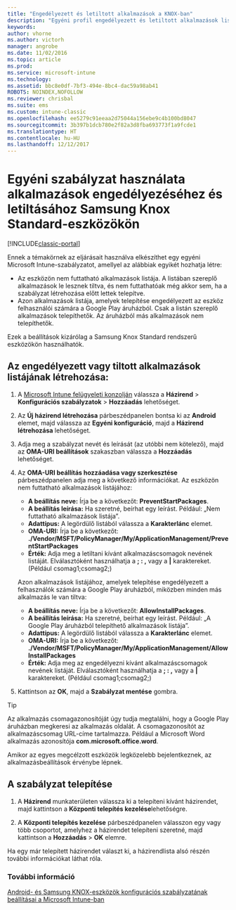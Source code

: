 ```yaml
---
title: "Engedélyezett és letiltott alkalmazások a KNOX-ban"
description: "Egyéni profil engedélyezett és letiltott alkalmazások listájának létrehozásához KNOX-eszközökön."
keywords: 
author: vhorne
ms.author: victorh
manager: angrobe
ms.date: 11/02/2016
ms.topic: article
ms.prod: 
ms.service: microsoft-intune
ms.technology: 
ms.assetid: bbc8e0df-7bf3-494e-8bc4-dac59a98ab41
ROBOTS: NOINDEX,NOFOLLOW
ms.reviewer: chrisbal
ms.suite: ems
ms.custom: intune-classic
ms.openlocfilehash: ee5279c91eeaa2d75044a156ebe9c4b100bd8047
ms.sourcegitcommit: 3b397b1dcb780e2f82a3d8fba693773f1a9fcde1
ms.translationtype: HT
ms.contentlocale: hu-HU
ms.lasthandoff: 12/12/2017
---
```

# <a name="use-custom-policies-to-allow-and-block-apps-for-samsung-knox-standard-devices"></a>Egyéni szabályzat használata alkalmazások engedélyezéséhez és letiltásához Samsung Knox Standard-eszközökön

[!INCLUDE[classic-portal](../includes/classic-portal.md)]

Ennek a témakörnek az eljárásait használva elkészíthet egy egyéni Microsoft Intune-szabályzatot, amellyel az alábbiak egyikét hozhatja létre:

- Az eszközön nem futtatható alkalmazások listája. A listában szereplő alkalmazások le lesznek tiltva, és nem futtathatóak még akkor sem, ha a szabályzat létrehozása előtt lettek telepítve.
- Azon alkalmazások listája, amelyek telepítése engedélyezett az eszköz felhasználói számára a Google Play áruházból. Csak a listán szereplő alkalmazások telepíthetők. Az áruházból más alkalmazások nem telepíthetők.

Ezek a beállítások kizárólag a Samsung Knox Standard rendszerű eszközökön használhatók.

## <a name="to-create-an-allowed-or-blocked-app-list"></a>Az engedélyezett vagy tiltott alkalmazások listájának létrehozása:

1. A [Microsoft Intune felügyeleti konzolján](https://manage.microsoft.com/) válassza a **Házirend** &gt; **Konfigurációs szabályzatok** &gt; **Hozzáadás** lehetőséget.
2. Az **Új házirend létrehozása** párbeszédpanelen bontsa ki az **Android** elemet, majd válassza az **Egyéni konfiguráció**, majd a **Házirend létrehozása** lehetőséget.
3. Adja meg a szabályzat nevét és leírását (az utóbbi nem kötelező), majd az **OMA-URI beállítások** szakaszban válassza a **Hozzáadás** lehetőséget.
4. Az **OMA-URI beállítás hozzáadása vagy szerkesztése** párbeszédpanelen adja meg a következő információkat. Az eszközön nem futtatható alkalmazások listájához:
    
    - **A beállítás neve:** Írja be a következőt: **PreventStartPackages**.
    - **A beállítás leírása:** Ha szeretné, beírhat egy leírást. Például: „Nem futtatható alkalmazások listája”.
    -   **Adattípus:** A legördülő listából válassza a **Karakterlánc** elemet.
    -   **OMA-URI:** Írja be a következőt: **./Vendor/MSFT/PolicyManager/My/ApplicationManagement/PreventStartPackages**
    -   **Érték:** Adja meg a letiltani kívánt alkalmazáscsomagok nevének listáját. Elválasztóként használhatja a **; : ,** vagy a **|** karaktereket. (Például csomag1;csomag2;)

    Azon alkalmazások listájához, amelyek telepítése engedélyezett a felhasználók számára a Google Play áruházból, miközben minden más alkalmazás le van tiltva:

    - **A beállítás neve:** Írja be a következőt: **AllowInstallPackages**.
    - **A beállítás leírása:** Ha szeretné, beírhat egy leírást. Például: „A Google Play áruházból telepíthető alkalmazások listája”.
    - **Adattípus:** A legördülő listából válassza a **Karakterlánc** elemet.
    - **OMA-URI:** Írja be a következőt: **./Vendor/MSFT/PolicyManager/My/ApplicationManagement/AllowInstallPackages**
    - **Érték:** Adja meg az engedélyezni kívánt alkalmazáscsomagok nevének listáját. Elválasztóként használhatja a **; : ,** vagy a **|** karaktereket. (Például csomag1;csomag2;)

4. Kattintson az **OK**, majd a **Szabályzat mentése** gombra. 

>[!TIP]
> Az alkalmazás csomagazonosítóját úgy tudja megtalálni, hogy a Google Play áruházban megkeresi az alkalmazás oldalát. A csomagazonosítót az alkalmazáscsomag URL-címe tartalmazza. Például a Microsoft Word alkalmazás azonosítója **com.microsoft.office.word**.

Amikor az egyes megcélzott eszközök legközelebb bejelentkeznek, az alkalmazásbeállítások érvénybe lépnek.


## <a name="deploy-the-policy"></a>A szabályzat telepítése

1.  A **Házirend** munkaterületen válassza ki a telepíteni kívánt házirendet, majd kattintson a **Központi telepítés kezelése**lehetőségre.

2.  A **Központi telepítés kezelése** párbeszédpanelen válasszon egy vagy több csoportot, amelyhez a házirendet telepíteni szeretné, majd kattintson a **Hozzáadás** &gt; **OK** elemre.

 
Ha egy már telepített házirendet választ ki, a házirendlista alsó részén további információkat láthat róla.

### <a name="see-also"></a>További információ
[Android- és Samsung KNOX-eszközök konfigurációs szabályzatának beállításai a Microsoft Intune-ban](android-policy-settings-in-microsoft-intune.md)
